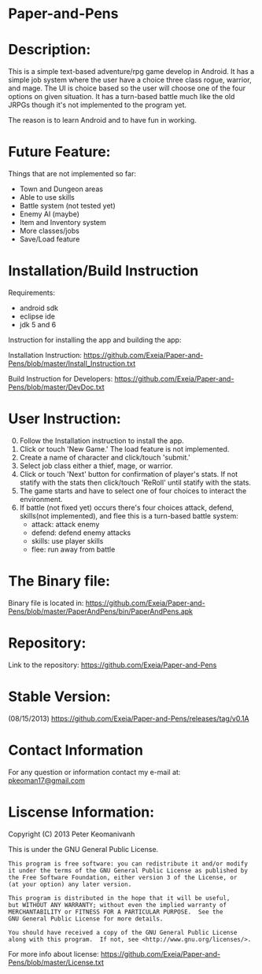 Paper-and-Pens
===============


Description:
===============

This is a simple text-based adventure/rpg game develop in Android. It has a simple job system where the user have a choice three class
rogue, warrior, and mage. The UI is choice based so the user will choose one of the four options on given situation. It has a turn-based 
battle much like the old JRPGs though it's not implemented to the program yet. 

The reason is to learn Android and to have fun in working.


Future Feature:
================

Things that are not implemented so far:
- Town and Dungeon areas
- Able to use skills
- Battle system (not tested yet)
- Enemy AI (maybe)
- Item and Inventory system
- More classes/jobs
- Save/Load feature

Installation/Build Instruction
==============

Requirements:
- android sdk
- eclipse ide
- jdk 5 and 6

Instruction for installing the app and building the app:

Installation Instruction:  https://github.com/Exeia/Paper-and-Pens/blob/master/Install_Instruction.txt

Build Instruction for Developers: https://github.com/Exeia/Paper-and-Pens/blob/master/DevDoc.txt


User Instruction:
==================

0. Follow the Installation instruction to install the app.  
1. Click or touch 'New Game.' The load feature is not implemented.
2. Create a name of character and click/touch 'submit.'
3. Select job class either a thief, mage, or warrior.
4. Click or touch 'Next' button for confirmation of player's stats. If not statify with the stats then click/touch 'ReRoll' until statify with the stats.
5. The game starts and have to select one of four choices to interact the environment. 
6. If battle (not fixed yet) occurs there's four choices attack, defend, skills(not implemented), and flee this is a turn-based battle system:
	- attack: attack enemy
	- defend: defend enemy attacks
	- skills: use player skills 
	- flee: run away from battle



The Binary file:
================
Binary file is located in: https://github.com/Exeia/Paper-and-Pens/blob/master/PaperAndPens/bin/PaperAndPens.apk


Repository:
==============
Link to the repository: https://github.com/Exeia/Paper-and-Pens

Stable Version:
================

(08/15/2013)
https://github.com/Exeia/Paper-and-Pens/releases/tag/v0.1A

Contact Information
===========
For any question or information contact my e-mail at:
pkeoman17@gmail.com

Liscense Information:
=======================

 Copyright (C) 2013  Peter Keomanivanh

This is under the GNU General Public License.

    This program is free software: you can redistribute it and/or modify
    it under the terms of the GNU General Public License as published by
    the Free Software Foundation, either version 3 of the License, or
    (at your option) any later version.

    This program is distributed in the hope that it will be useful,
    but WITHOUT ANY WARRANTY; without even the implied warranty of
    MERCHANTABILITY or FITNESS FOR A PARTICULAR PURPOSE.  See the
    GNU General Public License for more details.

    You should have received a copy of the GNU General Public License
    along with this program.  If not, see <http://www.gnu.org/licenses/>.


For more info about license: https://github.com/Exeia/Paper-and-Pens/blob/master/License.txt
